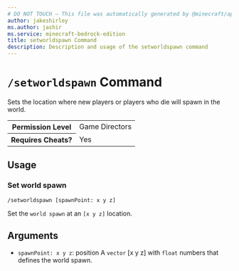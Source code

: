 ```yaml
---
# DO NOT TOUCH — This file was automatically generated by @minecraft/api-docs-generator, to report problems file an issue at https://github.com/Mojang/minecraft-scripting-libraries
author: jakeshirley
ms.author: jashir
ms.service: minecraft-bedrock-edition
title: setworldspawn Command
description: Description and usage of the setworldspawn command
---
```

# `/setworldspawn` Command
Sets the location where new players or players who die will spawn in the world.

<table>
  <tr>
    <th>Permission Level</th>
    <td>Game Directors</td>
  </tr>
  <tr>
    <th>Requires Cheats?</th>
    <td>Yes</td>
  </tr>
</table>

## Usage
### Set world spawn
`/setworldspawn [spawnPoint: x y z]`

Set the `world spawn` at an `[x y z]` location.

## Arguments
- `spawnPoint: x y z`: position
A `vector` [x y z] with `float` numbers that defines the world spawn.
